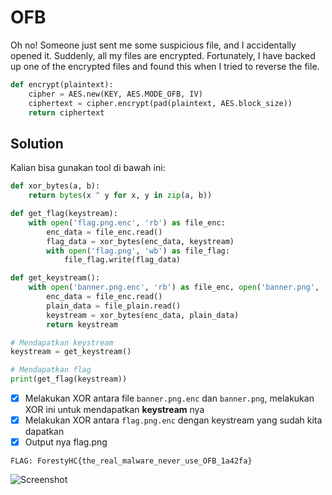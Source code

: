 # OFB
Oh no! Someone just sent me some suspicious file, and I accidentally opened it. Suddenly, all my files are encrypted. Fortunately, I have backed up one of the encrypted files and found this when I tried to reverse the file.

```py
def encrypt(plaintext):
    cipher = AES.new(KEY, AES.MODE_OFB, IV)
    ciphertext = cipher.encrypt(pad(plaintext, AES.block_size))
    return ciphertext
```

## Solution
Kalian bisa gunakan tool di bawah ini:

```py
def xor_bytes(a, b):
    return bytes(x ^ y for x, y in zip(a, b))

def get_flag(keystream):
    with open('flag.png.enc', 'rb') as file_enc:
        enc_data = file_enc.read()
        flag_data = xor_bytes(enc_data, keystream)
        with open('flag.png', 'wb') as file_flag:
            file_flag.write(flag_data)

def get_keystream():
    with open('banner.png.enc', 'rb') as file_enc, open('banner.png', 'rb') as file_plain:
        enc_data = file_enc.read()
        plain_data = file_plain.read()
        keystream = xor_bytes(enc_data, plain_data)
        return keystream

# Mendapatkan keystream
keystream = get_keystream()

# Mendapatkan flag
print(get_flag(keystream))
```

- [x] Melakukan XOR antara file ```banner.png.enc``` dan ```banner.png```, melakukan XOR ini untuk mendapatkan **keystream** nya
- [x] Melakukan XOR antara ```flag.png.enc``` dengan keystream yang sudah kita dapatkan
- [x] Output nya flag.png

```FLAG: ForestyHC{the_real_malware_never_use_OFB_1a42fa}```

![Screenshot](https://media1.giphy.com/media/s2qXK8wAvkHTO/giphy.gif)
